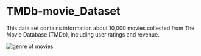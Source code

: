 # TMDb-movie_Dataset
This data set contains information about 10,000 movies collected from The Movie Database (TMDb), including user ratings and revenue.

![genre of movies](https://user-images.githubusercontent.com/75614956/117570618-2cb76c00-b0cb-11eb-8c69-43b0a73b13cc.png)
